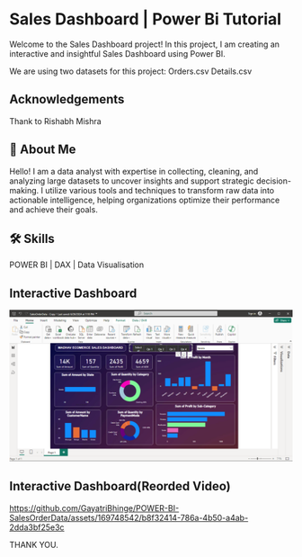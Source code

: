 
# Sales Dashboard | Power Bi Tutorial

Welcome to the Sales Dashboard project! In this project, I am creating an interactive and insightful Sales Dashboard using Power BI.

We are using two datasets for this project:
Orders.csv
Details.csv



## Acknowledgements
Thank to Rishabh Mishra

## 🚀 About Me
Hello! I am a data analyst with expertise in collecting, cleaning, and analyzing large datasets to uncover insights and support strategic decision-making. I utilize various tools and techniques to transform raw data into actionable intelligence, helping organizations optimize their performance and achieve their goals.


## 🛠 Skills
POWER BI | DAX | Data Visualisation

## Interactive Dashboard
![App Screenshot](https://github.com/GayatriBhinge/POWER-BI-SalesOrderData/blob/main/Dashboard.PNG)

## Interactive Dashboard(Reorded Video)
https://github.com/GayatriBhinge/POWER-BI-SalesOrderData/assets/169748542/b8f32414-786a-4b50-a4ab-2dda3bf25e3c


THANK YOU.
